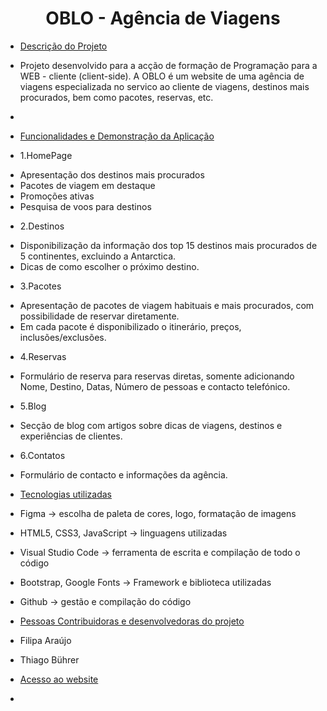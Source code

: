 <h1 align="center"> OBLO - Agência de Viagens </h1>


* [Descrição do Projeto](#descrição-do-projeto)

* Projeto desenvolvido para a acção de formação de Programação para a WEB - cliente (client-side). A OBLO é um website de uma agência de viagens especializada no servico ao cliente de viagens, destinos mais procurados, bem como pacotes, reservas, etc.
* 
* [Funcionalidades e Demonstração da Aplicação](#funcionalidades-e-demonstração-da-aplicação)
* 1.HomePage
- Apresentação dos destinos mais procurados
- Pacotes de viagem em destaque
- Promoções ativas
- Pesquisa de voos para destinos

  
* 2.Destinos
- Disponibilização da informação dos top 15 destinos mais procurados de 5 continentes, excluindo a Antarctica.
- Dicas de como escolher o próximo destino.


* 3.Pacotes
- Apresentação de pacotes de viagem habituais e mais procurados, com possibilidade de reservar diretamente.
- Em cada pacote é disponibilizado o itinerário, preços, inclusões/exclusões.


* 4.Reservas
- Formulário de reserva para reservas diretas, somente adicionando Nome, Destino, Datas, Número de pessoas e contacto telefónico.

* 5.Blog
- Secção de blog com artigos sobre dicas de viagens, destinos e experiências de clientes.

* 6.Contatos
-  Formulário de contacto e informações da agência. 

* [Tecnologias utilizadas](#tecnologias-utilizadas)
* Figma -> escolha de paleta de cores, logo, formatação de imagens
* HTML5, CSS3, JavaScript -> linguagens utilizadas
* Visual Studio Code -> ferramenta de escrita e compilação de todo o código
* Bootstrap, Google Fonts -> Framework e biblioteca utilizadas
* Github -> gestão e compilação do código


* [Pessoas Contribuidoras e desenvolvedoras do projeto](#pessoas-contribuidoras-desenvolvedoras)
* Filipa Araújo
* Thiago Bührer


* [Acesso ao website](#acesso)
* 
